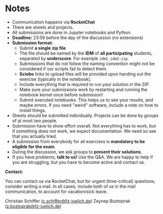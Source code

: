 # Notes

- Communication happens via __RocketChat__
- There are sheets and projects.
- All submissions are done in Jupyter notebooks and Python.
- __Deadline:__ 23:59 before the day of the discussion (no extensions)
- __Submission format:__
    - Submit __a single zip file__
    - The file should be named by the __IDM__ of __all participating__ students, separated by __underscore__. For example `idm1_idm2.zip`.
    - Submissions that do not follow the naming convention might not be considered if our scripts fail to detect them.
    - __Sciebo__ links to upload files will be provided upon handing out the exercise (typically in the notebook).
    - Include everything that is required to run your solution in the ZIP.
    - Make sure your submissions work by restarting and running the notebook kernel once before submission!
    - Submit executed notebooks. This helps us to see your results, and maybe errors. If you need "weird" software, include a note on how to install things.
- Sheets should be submitted individually. Projects can be done by groups of at most two people.
- Submission have to show effort overall. Not everything has to work, but if something does not work, we expect documentation. We need so see that you actually tried.
- A submission from everybody for all exercises is __mandatory to be eligible for the exam__.
- During the discussion, we ask groups to __present their solutions__.
- If you have problems, __talk to us!__ Use the Q&A. We are happy to help if you are struggling, but you have to become active and contact us.

__Contact:__

You can contact us via RocketChat, but for urgent (time-critical) questions, consider writing a mail.
In all cases, include both of us in the mail communication, to account for vacation/sick leave.

Christian Schiffer (c.schiffer@fz-juelich.de)
Zeynep Boztoprak (z.boztoprak@fz-juelich.de)
